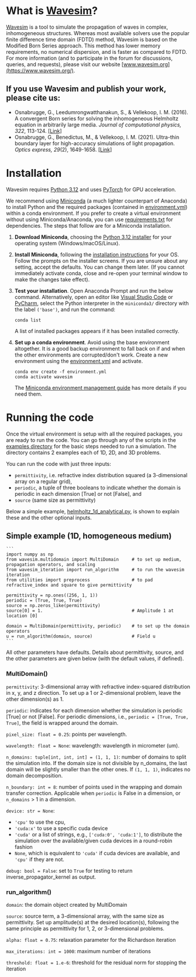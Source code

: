 # What is [Wavesim](https://www.wavesim.org/)?
[Wavesim](https://www.wavesim.org/) is a tool to simulate the propagation of waves in complex, inhomogeneous structures. Whereas most available solvers use the popular finite difference time domain (FDTD) method, Wavesim is based on the Modified Born Series approach. This method has lower memory requirements, no numerical dispersion, and is faster as compared to FDTD. For more information (and to participate in the forum for discussions, queries, and requests), please visit our website [www.wavesim.org](https://www.wavesim.org/).

## If you use Wavesim and publish your work, please cite us:

* Osnabrugge, G., Leedumrongwatthanakun, S., & Vellekoop, I. M. (2016). A convergent Born series for solving the inhomogeneous Helmholtz equation in arbitrarily large media. _Journal of computational physics, 322_, 113-124. [[Link]](https://doi.org/10.1016/j.jcp.2016.06.034)
* Osnabrugge, G., Benedictus, M., & Vellekoop, I. M. (2021). Ultra-thin boundary layer for high-accuracy simulations of light propagation. _Optics express, 29_(2), 1649-1658. [[Link]](https://doi.org/10.1364/OE.412833)

# Installation

Wavesim requires [Python 3.12](https://www.python.org/downloads/release/python-3120/) and uses [PyTorch](https://pytorch.org/) for GPU acceleration.

We recommend using [Miniconda](https://docs.anaconda.com/miniconda/) (a much lighter counterpart of Anaconda) to install Python and the required packages (contained in [environment.yml](environment.yml)) within a conda environment. If you prefer to create a virtual environment without using Miniconda/Anaconda, you can use [requirements.txt](requirements.txt) for dependencies. The steps that follow are for a Miniconda installation.

1. **Download Miniconda**, choosing the [Python 3.12 installer](https://docs.anaconda.com/miniconda/miniconda-other-installer-links/) for your operating system (Windows/macOS/Linux).

2. **Install Miniconda**, following the [installation instructions](https://docs.anaconda.com/miniconda/miniconda-install/) for your OS. Follow the prompts on the installer screens. If you are unsure about any setting, accept the defaults. You can change them later. (If you cannot immediately activate conda, close and re-open your terminal window to make the changes take effect).

3. **Test your installation**. Open Anaconda Prompt and run the below command. Alternatively, open an editor like [Visual Studio Code](https://code.visualstudio.com/) or [PyCharm](https://www.jetbrains.com/pycharm/), select the Python interpreter in the `miniconda3/` directory with the label `('base')`, and run the command:

    ``` 
    conda list
    ``` 

   A list of installed packages appears if it has been installed correctly.

4. **Set up a conda environment**. Avoid using the base environment altogether. It is a good backup environment to fall back on if and when the other environments are corrupted/don't work. Create a new environment using the [environment.yml](environment.yml) and activate.
    ```
    conda env create -f environment.yml
    conda activate wavesim
    ```

    The [Miniconda environment management guide](https://conda.io/projects/conda/en/latest/user-guide/tasks/manage-environments.html) has more details if you need them.

# Running the code

Once the virtual environment is setup with all the required packages, you are ready to run the code. You can go through any of the scripts in the [examples directory](examples) for the basic steps needed to run a simulation. The directory contains 2 examples each of 1D, 2D, and 3D problems. 

You can run the code with just three inputs:
* `permittivity`, i.e. refractive index distribution squared (a 3-dimensional array on a regular grid),
* `periodic`, a tuple of three booleans to indicate whether the domain is periodic in each dimension [True] or not [False], and
* `source` (same size as permittivity)

Below a simple example, [helmholtz_1d_analytical.py](examples/helmholtz_1d_analytical.py), is shown to explain these and the other optional inputs.

## Simple example (1D, homogeneous medium)

    ```
    import numpy as np
    from wavesim.multidomain import MultiDomain     # to set up medium, propagation operators, and scaling
    from wavesim_iteration import run_algorithm     # to run the wavesim iteration
    from utilities import preprocess                # to pad refractive_index and square to give permittivity

    permittivity = np.ones((256, 1, 1))
    periodic = (True, True, True)
    source = np.zeros_like(permittivity)
    source[0] = 1.                                  # Amplitude 1 at location [0]

    domain = MultiDomain(permittivity, periodic)    # to set up the domain operators
    u = run_algorithm(domain, source)               # Field u
    ```

All other parameters have defaults. Details about permittivity, source, and the other parameters are given below (with the default values, if defined).

### MultiDomain()

`permittivity`: 3-dimensional array with refractive index-squared distribution in x, y, and z direction. To set up a 1 or 2-dimensional problem, leave the other dimension(s) as 1.

`periodic`: indicates for each dimension whether the simulation is periodic [True] or not [False]. For periodic dimensions, i.e., `periodic = [True, True, True]`, the field is wrapped around the domain.

`pixel_size: float = 0.25`: points per wavelength.

`wavelength: float = None`: wavelength: wavelength in micrometer (um).

`n_domains: tuple[int, int, int] = (1, 1, 1)`: number of domains to split the simulation into. If the domain size is not divisible by n_domains, the last domain will be slightly smaller than the other ones. If `(1, 1, 1)`, indicates no domain decomposition.

`n_boundary: int = 8`: number of points used in the wrapping and domain transfer correction. Applicable when `periodic` is False in a dimension, or `n_domains` > 1 in a dimension.

`device: str = None`: 
*  `'cpu'` to use the cpu, 
* `'cuda:x'` to use a specific cuda device
* `'cuda'` or a list of strings, e.g., `['cuda:0', 'cuda:1']`, to distribute the simulation over the available/given cuda devices in a round-robin fashion
* `None`, which is equivalent to `'cuda'` if cuda devices are available, and `'cpu'` if they are not.

`debug: bool = False`: set to `True` for testing to return inverse_propagator_kernel as output.

### run_algorithm()

`domain`: the domain object created by MultiDomain

`source`: source term, a 3-dimensional array, with the same size as permittivity. Set up amplitude(s) at the desired location(s), following the same principle as permittivity for 1, 2, or 3-dimensional problems.

`alpha: float = 0.75`: relaxation parameter for the Richardson iteration

`max_iterations: int = 1000`: maximum number of iterations

`threshold: float = 1.e-6`: threshold for the residual norm for stopping the iteration
